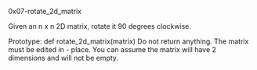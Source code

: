 0x07-rotate_2d_matrix

Given an n x n 2D matrix, rotate it 90 degrees clockwise.

Prototype: def rotate_2d_matrix(matrix)
Do not return anything.
The matrix must be edited in - place.
You can assume the matrix will have 2 dimensions and will not be empty.
